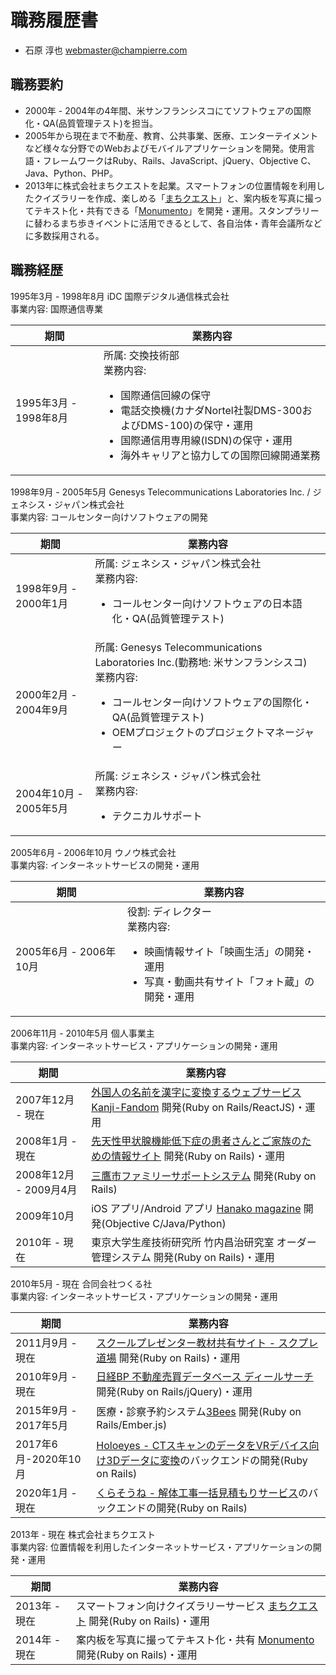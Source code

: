 # 職務履歴書
* 石原 淳也 <webmaster@champierre.com>

## 職務要約
- 2000年 - 2004年の4年間、米サンフランシスコにてソフトウェアの国際化・QA(品質管理テスト)を担当。
- 2005年から現在まで不動産、教育、公共事業、医療、エンターテイメントなど様々な分野でのWebおよびモバイルアプリケーションを開発。使用言語・フレームワークはRuby、Rails、JavaScript、jQuery、Objective C、Java、Python、PHP。
- 2013年に株式会社まちクエストを起業。スマートフォンの位置情報を利用したクイズラリーを作成、楽しめる「[まちクエスト](https://machique.st/)」と、案内板を写真に撮ってテキスト化・共有できる「[Monumento](https://monumen.to/)」を開発・運用。スタンプラリーに替わるまち歩きイベントに活用できるとして、各自治体・青年会議所などに多数採用される。

## 職務経歴

1995年3月 - 1998年8月 iDC 国際デジタル通信株式会社<br />
事業内容: 国際通信専業

| 期間 | 業務内容 |
| ---- | ---- |
| 1995年3月 - 1998年8月 | 所属: 交換技術部<br />業務内容: <ul><li>国際通信回線の保守</li><li>電話交換機(カナダNortel社製DMS-300およびDMS-100)の保守・運用</li><li>国際通信用専用線(ISDN)の保守・運用</li><li>海外キャリアと協力しての国際回線開通業務</li>|

1998年9月 - 2005年5月 Genesys Telecommunications Laboratories Inc. / ジェネシス・ジャパン株式会社<br />
事業内容: コールセンター向けソフトウェアの開発

| 期間 | 業務内容 |
| ---- | ---- |
| 1998年9月 - 2000年1月 | 所属: ジェネシス・ジャパン株式会社<br />業務内容: <ul><li>コールセンター向けソフトウェアの日本語化・QA(品質管理テスト)</li> |
| 2000年2月 - 2004年9月 | 所属: Genesys Telecommunications Laboratories Inc.(勤務地: 米サンフランシスコ)<br />業務内容: <ul><li>コールセンター向けソフトウェアの国際化・QA(品質管理テスト)</li><li>OEMプロジェクトのプロジェクトマネージャー</li> |
| 2004年10月 - 2005年5月 | 所属: ジェネシス・ジャパン株式会社<br />業務内容: <ul><li>テクニカルサポート</li> |

2005年6月 - 2006年10月 ウノウ株式会社<br />
事業内容: インターネットサービスの開発・運用

| 期間 | 業務内容 |
| ---- | ---- |
| 2005年6月 - 2006年10月 | 役割: ディレクター<br />業務内容: <ul><li>映画情報サイト「映画生活」の開発・運用</li><li>写真・動画共有サイト「フォト蔵」の開発・運用</li> |

2006年11月 - 2010年5月 個人事業主<br />
事業内容: インターネットサービス・アプリケーションの開発・運用

| 期間 | 業務内容 |
| ---- | ---- |
| 2007年12月 - 現在 | [外国人の名前を漢字に変換するウェブサービス Kanji-Fandom](http://kanji-fandom.herokuapp.com/) 開発(Ruby on Rails/ReactJS)・運用 |
| 2008年1月 - 現在 | [先天性甲状腺機能低下症の患者さんとご家族のための情報サイト](http://kodomo-kenkou.com/) 開発(Ruby on Rails)・運用 |
| 2008年12月 - 2009月4月 | [三鷹市ファミリーサポートシステム](https://www.kosodate.mitaka.ne.jp/shien/famisapo/) 開発(Ruby on Rails) |
| 2009年10月 | iOS アプリ/Android アプリ [Hanako magazine](https://itunes.apple.com/jp/app/id409988078?mt=8) 開発(Objective C/Java/Python) |
| 2010年 - 現在 | 東京大学生産技術研究所 竹内昌治研究室 オーダー管理システム 開発(Ruby on Rails)・運用 |

2010年5月 - 現在 合同会社つくる社<br />
事業内容: インターネットサービス・アプリケーションの開発・運用

| 期間 | 業務内容 |
| ---- | ---- |
| 2011月9月 - 現在 | [スクールプレゼンター教材共有サイト - スクプレ道場](http://schoolpresenter.jp/) 開発(Ruby on Rails)・運用 |
| 2010年9月 - 現在 | [日経BP 不動産売買データベース ディールサーチ](https://ds.project.nikkeibp.co.jp/) 開発(Ruby on Rails/jQuery)・運用 |
| 2015年9月 - 2017年5月 | 医療・診察予約システム[3Bees](https://www.3bees.com/) 開発(Ruby on Rails/Ember.js)
| 2017年6月-2020年10月 | [Holoeyes - CTスキャンのデータをVRデバイス向け3Dデータに変換](https://holoeyes.jp/)のバックエンドの開発(Ruby on Rails) |
| 2020年1月 - 現在 | [くらそうね - 解体工事一括見積もりサービス](https://www.crassone.jp/)のバックエンドの開発(Ruby on Rails) |

2013年 - 現在 株式会社まちクエスト<br />
事業内容: 位置情報を利用したインターネットサービス・アプリケーションの開発・運用

| 期間 | 業務内容 |
| ---- | ---- |
| 2013年 - 現在 | スマートフォン向けクイズラリーサービス [まちクエスト](https://machique.st/) 開発(Ruby on Rails)・運用 |
| 2014年 - 現在 | 案内板を写真に撮ってテキスト化・共有 [Monumento](https://monumen.to/) 開発(Ruby on Rails)・運用 |
